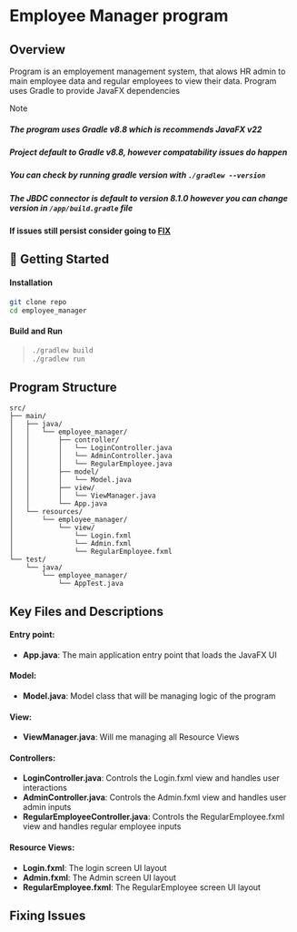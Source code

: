 # Employee Manager program 
## Overview
Program is an employement management system, that alows HR admin to main employee data and regular employees to view their data. Program uses Gradle to provide JavaFX dependencies

> [!NOTE]
> ##### The program uses Gradle v8.8 which is recommends JavaFX v22 
> ##### Project default to Gradle v8.8, however compatability issues do happen
> ##### You can check by running gradle version with ```./gradlew --version```
> ##### The JBDC connector is default to version 8.1.0 however you can change version in ```/app/build.gradle``` file
> #### If issues still persist consider going to [FIX](##Issues)

## 🚀 Getting Started
#### Installation
```bash
git clone repo
cd employee_manager
```


#### Build and Run
  > ```bash  
  > ./gradlew build
  > ./gradlew run
  > ```

## Program Structure
```
src/
├── main/
│   ├── java/
│   │   └── employee_manager/
│   │       ├── controller/
│   │       │   └── LoginController.java
│   │       │   └── AdminController.java
│   │       │   └── RegularEmployee.java
│   │       ├── model/
│   │       │   └── Model.java
│   │       ├── view/
│   │       │   └── ViewManager.java
│   │       └── App.java
│   └── resources/
│       └── employee_manager/
│           └── view/
│               └── Login.fxml
│               └── Admin.fxml
│               └── RegularEmployee.fxml
└── test/
    └── java/
        └── employee_manager/
            └── AppTest.java
```

## Key Files and Descriptions
#### Entry point: 
- **App.java**: The main application entry point that loads the JavaFX UI

#### Model: 
- **Model.java**: Model class that will be managing logic of the program

#### View: 
- **ViewManager.java**: Will me managing all Resource Views 

#### Controllers:
- **LoginController.java**: Controls the Login.fxml view and handles user interactions
- **AdminController.java**: Controls the Admin.fxml view and handles user admin inputs
- **RegularEmployeeController.java**: Controls the RegularEmployee.fxml view and handles regular employee inputs
  
#### Resource Views: 
- **Login.fxml**: The login screen UI layout
- **Admin.fxml**: The Admin screen UI layout
- **RegularEmployee.fxml**: The RegularEmployee screen UI layout



## Fixing Issues